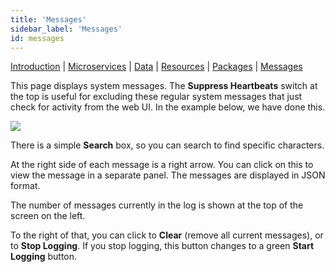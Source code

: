 ```yaml
---
title: 'Messages'
sidebar_label: 'Messages'
id: messages
---
```


[Introduction](/operations/console/introduction/)  | [Microservices](/operations/console/microservices/) |  [Data](/operations/console/data/) | [Resources](/operations/console/resources/) | [Packages](/operations/console/packages/) | [Messages](/operations/console/messages/)

This page displays system messages.
The **Suppress Heartbeats** switch at the top is useful for excluding these regular system messages that just check for activity from the web UI. In the example below, we have done this.


![](/img/con-messages.png)


There is a simple **Search** box, so you can search to find specific characters.

At the right side of each message is a right arrow. You can click on this to view the message in a separate panel. The messages are displayed in JSON format.

The number of messages currently in the log is shown at the top of the screen on the left.

To the right of that, you can click to **Clear** (remove all current messages), or to **Stop Logging**. If you stop logging, this button changes to a green **Start Logging** button.
